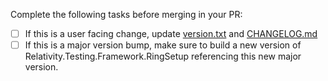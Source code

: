 Complete the following tasks before merging in your PR:
- [ ] If this is a user facing change, update [version.txt](https://github.com/relativitydev/relativity.testing.framework.api/blob/master/version.txt) and [CHANGELOG.md](https://github.com/relativitydev/relativity.testing.framework.api/blob/master/CHANGELOG.md)
- [ ] If this is a major version bump, make sure to build a new version of Relativity.Testing.Framework.RingSetup referencing this new major version.